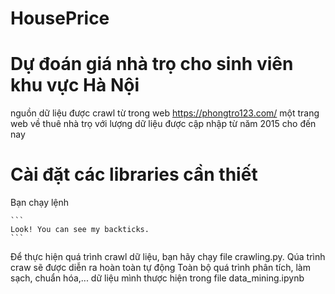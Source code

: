 # HousePrice
# Dự đoán giá nhà trọ cho sinh viên khu vực Hà Nội
nguồn dữ liệu được crawl từ trong web https://phongtro123.com/ một trang web về thuê nhà trọ với lượng dữ liệu được cập nhập từ năm 2015 cho đến nay
# Cài đặt các libraries cần thiết
Bạn chạy lệnh 
````
```
Look! You can see my backticks.
```
````

Để thực hiện quá trình crawl dữ liệu, bạn hãy chạy file crawling.py. Qúa trình craw sẽ được diễn ra hoàn toàn tự động
Toàn bộ quá trình phân tích, làm sạch, chuẩn hóa,... dữ liệu mình thược hiện trong file data_mining.ipynb
